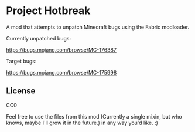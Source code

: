 # Project Hotbreak

A mod that attempts to unpatch Minecraft bugs using the Fabric modloader.
 
Currently unpatched bugs:

https://bugs.mojang.com/browse/MC-176387

Target bugs:

https://bugs.mojang.com/browse/MC-175998


## License

CC0

Feel free to use the files from this mod (Currently a single mixin, but who knows, maybe I'll grow it in the future.)
in any way you'd like. :)